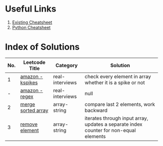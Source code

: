 # Useful Links

1. [Existing Cheatsheet](/cheatsheets/0-ExistingCheatsheet.md)
2. [Python Cheatsheet](/cheatsheets/0-PythonCheatsheet.md)

# Index of Solutions

| No. | Leetcode Title                                                      | Category        | Solution                                                                              |
| --- | ------------------------------------------------------------------- | --------------- | ------------------------------------------------------------------------------------- |
| 1   | [amazon - kspikes](/solutions/real-interviews/amazon-kspikes.py)    | real-interviews | check every element in array whether it is a spike or not                             |
| -   | [amazon - regex](/solutions/real-interviews/amazon-regex.py)        | real-interviews | null                                                                                  |
| 2   | [merge sorted array](/solutions/arrays-strings/mergesortedarray.py) | array-string    | compare last 2 elements, work backward                                                |
| 3   | [remove element](/solutions/arrays-strings/removeelement.py)        | array-string    | iterates through input array, updates a separate index counter for non-equal elements |
